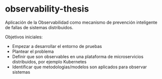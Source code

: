 # observability-thesis
Aplicación de la Observabilidad como mecanismo de prevención inteligente de fallas de sistemas distribuidos.


Objetivos iniciales:

- Empezar a desarrollar el entorno de pruebas
- Plantear el problema
- Definir que son observables en una plataforma de microservicios distribuidos, por ejemplo Kubernetes
- Identificar que metodologias/modelos son aplicados para observar sistemas
